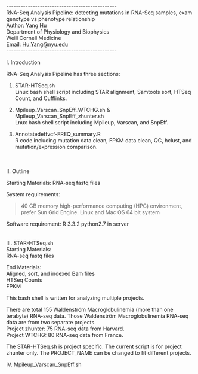 ----------------------------------------------<br />
RNA-Seq Analysis Pipeline: detecting mutations in RNA-Seq samples, exam genotype vs phenotype relationship<br />
Author: Yang Hu<br />
Department of Physiology and Biophysics<br />
Weill Cornell Medicine<br />
Email: Hu.Yang@nyu.edu<br />
----------------------------------------------<br />

I. Introduction

RNA-Seq Analysis Pipeline has three sections:

1) STAR-HTSeq.sh<br />
Linux bash shell script including STAR alignment, Samtools sort, HTSeq Count, and Cufflinks.

2) Mpileup_Varscan_SnpEff_WTCHG.sh & Mpileup_Varscan_SnpEff_zhunter.sh<br />
Lnux bash shell script including Mpileup, Varscan, and SnpEff.

3) Annotatedeffvcf-FREQ_summary.R<br />
R code including mutation data clean, FPKM data clean, QC, hclust, and mutation/expression comparison.


<br />
<br />
II. Outline

Starting Materials:
  RNA-seq fastq files

System requirements:
  >40 GB memory high-performance computing (HPC) environment, prefer Sun Grid Engine.
  Linux and Mac OS 64 bit system

  Software requirement:
  R 3.3.2
  python2.7 in server
<br />
<br />
<br />
III. STAR-HTSeq.sh<br />
  Starting Materials:<br />
  RNA-seq fastq files<br />
  
  End Materials:<br />
  Aligned, sort, and indexed Bam files<br />
  HTSeq Counts<br />
  FPKM<br />
  
  This bash shell is written for analyzing multiple projects.
  
  There are total 155 Waldenström Macroglobulinemia (more than one terabyte) RNA-seq data.
  Those Waldenström Macroglobulinemia RNA-seq data are from two separate projects.<br />
  Project zhunter: 75 RNA-seq data from Harvard.<br />
  Project WTCHG: 80 RNA-seq data from France.<br />
  
  The STAR-HTSeq.sh is project specific. The current script is for project zhunter only.
  The PROJECT_NAME can be changed to fit different projects.
  
 IV. Mpileup_Varscan_SnpEff.sh
 
